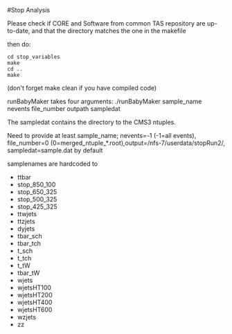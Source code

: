 #Stop Analysis

Please check if CORE and Software from common TAS repository are up-to-date,
and that the directory matches the one in the makefile

then do:
```
cd stop_variables
make
cd ..
make
```

(don't forget make clean if you have compiled code)

runBabyMaker takes four arguments: ./runBabyMaker sample_name nevents file_number outpath sampledat

The sampledat contains the directory to the CMS3 ntuples.

Need to provide at least sample_name; nevents=-1 (-1=all events), file_number=0 (0=merged_ntuple_*.root),output=/nfs-7/userdata/stopRun2/, sampledat=sample.dat  by default

samplenames are hardcoded to
* ttbar
* stop_850_100
* stop_650_325
* stop_500_325
* stop_425_325
* ttwjets
* ttzjets
* dyjets
* tbar_sch
* tbar_tch
* t_sch
* t_tch
* t_tW
* tbar_tW
* wjets
* wjetsHT100
* wjetsHT200
* wjetsHT400
* wjetsHT600
* wzjets
* zz
